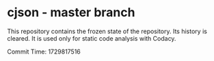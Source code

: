 # cjson - master branch

This repository contains the frozen state of the repository.
Its history is cleared. It is used only for static code
analysis with Codacy.

Commit Time: 1729817516